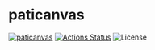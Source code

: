 paticanvas
==========

[![paticanvas](https://img.shields.io/crates/v/paticanvas.svg)](https://crates.io/crates/paticanvas)
[![Actions Status](https://github.com/sile/patica/workflows/CI/badge.svg)](https://github.com/sile/patica/actions)
![License](https://img.shields.io/crates/l/paticanvas)
